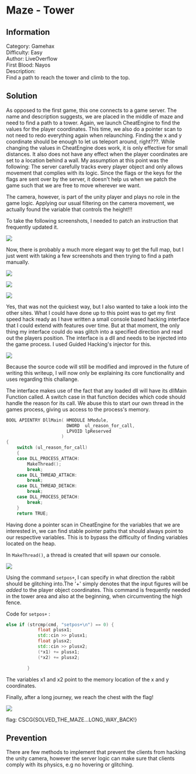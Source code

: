 # Maze - Tower

## Information
Category: Gamehax   
Difficulty: Easy    
Author: LiveOverflow    
First Blood: Nayos    
Description:   
Find a path to reach the tower and climb to the top.

## Solution

As opposed to the first game, this one connects to a game server. The name and description suggests, we are placed in the middle of maze and need 
to find a path to a tower. Again, we launch CheatEngine to find the values for the player coordinates. This time, we also do a pointer scan to not 
need to redo everything again when relaunching. Finding the x and y coordinate should be enough to let us teleport around, right???. While changing 
the values in CheatEngine does work, it is only effective for small distances. It also does not have any effect when the player coordinates are set to a location behind 
a wall. My assumption at this point was the following: The server carefully tracks every player object and only allows movement that complies with its logic. Since the 
flags or the keys for the flags are sent over by the server, it doesn't help us when we patch the game such that we are free to move wherever we want.

The camera, however, is part of the unity player and plays no role in the game logic. Applying our usual filtering on the camera movement, we actually found
the variable that controls the height!!!

To take the following screenshots, I needed to patch an instruction that frequently updated it.

![](camera.png)

Now, there is probably a much more elegant way to get the full map, but I just went with taking a few screenshots and then trying to find a path manually.

![](map1.png)


![](map2.png)

![](map3.png)

Yes, that was not the quickest way, but I also wanted to take a look into the other sites. What I could have done up to this point was to get my first speed hack ready as I have written a small console based hacking interface that I could extend with features over time. But at that moment, the only thing my interface could do was glitch into a specified direction and read out the players position. The interface is a dll and needs to be injected into the game process. I used Guided Hacking's injector for this.



![](injector.png)

Because the source code will still be modified and improved in the future of writing this writeup, I will now only be explaining its core functionality and 
uses regarding this challange.

The interface makes use of the fact that any loaded dll will have its dllMain Function called. A switch case in that function decides which code should handle
the reason for its call. We abuse this to start our own thread in the games process, giving us access to the process's memory. 

```c++
BOOL APIENTRY DllMain( HMODULE hModule,
                       DWORD  ul_reason_for_call,
                       LPVOID lpReserved
                     )
{
    switch (ul_reason_for_call)
    {
    case DLL_PROCESS_ATTACH:
        MakeThread();
        break;
    case DLL_THREAD_ATTACH:
        break;
    case DLL_THREAD_DETACH:
        break;
    case DLL_PROCESS_DETACH:
        break;
    }
    return TRUE;
```


Having done a pointer scan in CheatEngine for the variables that we are interested in, we can find stable pointer paths that should always point to our respective variables. This is to bypass the difficulty of finding variables located on the heap. 

In `MakeThread()`, a thread is created that will spawn our console.


![](cmd.png)

Using the command `setpos+`, I can specify in what direction the rabbit should 
be glitching into.The '+' simply denotes that the input figures will be _added_ to the player object coordinates. This command is frequently needed in the tower area and also at the beginning, when circumventing the high fence.

Code for `setpos+` :

```c++
else if (strcmp(cmd, "setpos+\n") == 0) {
			float plusx1;
			std::cin >> plusx1;
			float plusx2;
			std::cin >> plusx2;
			(*x1) += plusx1;
			(*x2) += plusx2;

		}
```
The variables x1 and x2 point to the memory location of the x and y coordinates.


Finally, after a long journey, we reach the chest with the flag!

![](flag.png)

flag: CSCG{SOLVED_THE_MAZE...LONG_WAY_BACK!}

## Prevention

There are few methods to implement that prevent the clients from hacking the unity camera, however the server logic can make sure
that clients comply with its physics, e.g no hovering or glitching.